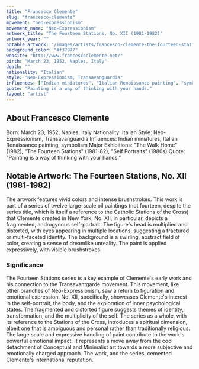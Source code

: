 ```yaml
---
title: "Francesco Clemente"
slug: "francesco-clemente"
movement: "neo-expressionism"
movement_name: "Neo-Expressionism"
artwork_title: "The Fourteen Stations, No. XII (1981-1982)"
artwork_year: ""
notable_artwork: "/images/artists/francesco-clemente-the-fourteen-stations-no-xii.jpeg"
background_color: "#f37977"
website: "http://www.francescoclemente.net/"
birth: "March 23, 1952, Naples, Italy"
death: ""
nationality: "Italian"
style: "Neo-Expressionism, Transavanguardia"
influences: ["Indian miniatures", "Italian Renaissance painting", "symbolism"]
quote: "Painting is a way of thinking with your hands."
layout: "artist"
---
```


## About Francesco Clemente

Born: March 23, 1952, Naples, Italy Nationality: Italian Style: Neo-Expressionism, Transavanguardia Influences: Indian miniatures, Italian Renaissance painting, symbolism Major Exhibitions: "The Walk Home" (1982), "The Fourteen Stations" (1981-82), "Self Portraits" (1980s) Quote: "Painting is a way of thinking with your hands."

## Notable Artwork: The Fourteen Stations, No. XII (1981-1982)

The artwork features vivid colors and intense brushstrokes. This work is part of a series of twelve large-scale oil paintings (not fourteen, despite the series title, which is itself a reference to the Catholic Stations of the Cross) that Clemente created in New York. No. XII, in particular, depicts a fragmented, androgynous self-portrait. The figure's head is multiplied and distorted, with eyes appearing in multiple locations, suggesting a fractured or multi-faceted identity. The background is a swirling, abstract field of color, creating a sense of dreamlike unreality. The paint is applied expressively, with visible brushstrokes.

### Significance

The Fourteen Stations series is a key example of Clemente's early work and his connection to the Transavantgarde movement. This movement, like other branches of Neo-Expressionism, saw a return to figuration and emotional expression. No. XII, specifically, showcases Clemente's interest in the self-portrait, the body, and the exploration of inner psychological states. The fragmented and distorted figure suggests themes of identity, transformation, and the multiplicity of the self. The series as a whole, with its reference to the Stations of the Cross, introduces a spiritual dimension, albeit one that is ambiguous and personal rather than traditionally religious. The large scale and expressive handling of paint contribute to the work's powerful emotional impact. It represents a move away from the cool detachment of Conceptual and Minimalist art towards a more subjective and emotionally charged approach. The work, and the series, cemented Clemente's international reputation.
